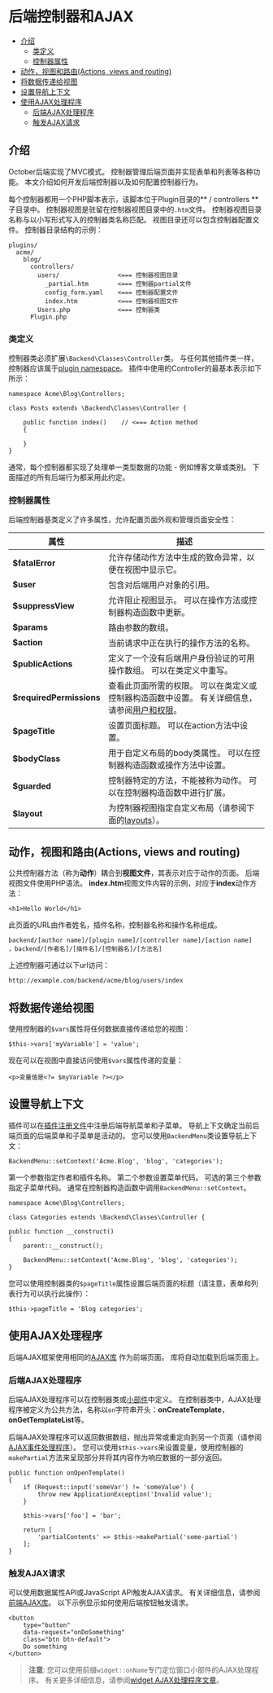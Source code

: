 # 后端控制器和AJAX

- [介绍](#introduction)
    - [类定义](#class-definition)
    - [控制器属性](#controller-properties)
- [动作，视图和路由(Actions, views and routing)](#actions-views-routing)
- [将数据传递给视图](#passing-data-to-views)
- [设置导航上下文](#navigation-context)
- [使用AJAX处理程序](#ajax)
    - [后端AJAX处理程序](#ajax-handlers)
    - [触发AJAX请求](#triggering-ajax-requests)

<a name="introduction"></a>
## 介绍

October后端实现了MVC模式。 控制器管理后端页面并实现表单和列表等各种功能。 本文介绍如何开发后端控制器以及如何配置控制器行为。

每个控制器都用一个PHP脚本表示，该脚本位于Plugin目录的** / controllers **子目录中。 控制器视图是驻留在控制器视图目录中的`.htm`文件。 控制器视图目录名称与以小写形式写入的控制器类名称匹配。 视图目录还可以包含控制器配置文件。 控制器目录结构的示例：

    plugins/
      acme/
        blog/
          controllers/
            users/                <=== 控制器视图目录
              _partial.htm        <=== 控制器partial文件
              config_form.yaml    <=== 控制器配置文件
              index.htm           <=== 控制器视图文件
            Users.php             <=== 控制器类
          Plugin.php

<a name="class-definition"></a>
### 类定义

控制器类必须扩展`\Backend\Classes\Controller`类。 与任何其他插件类一样，控制器应该属于[plugin namespace](../plugin/registration#namespaces)。 插件中使用的Controller的最基本表示如下所示：

    namespace Acme\Blog\Controllers;

    class Posts extends \Backend\Classes\Controller {

        public function index()    // <=== Action method
        {

        }
    }

通常，每个控制器都实现了处理单一类型数据的功能 - 例如博客文章或类别。 下面描述的所有后端行为都采用此约定。

<a name="controller-properties"></a>
### 控制器属性

后端控制器基类定义了许多属性，允许配置页面外观和管理页面安全性：

属性 | 描述
------------- | -------------
**$fatalError** | 允许存储动作方法中生成的致命异常，以便在视图中显示它。
**$user** |  包含对后端用户对象的引用。
**$suppressView** | 允许阻止视图显示。 可以在操作方法或控制器构造函数中更新。
**$params** | 路由参数的数组。
**$action** | 当前请求中正在执行的操作方法的名称。
**$publicActions** | 定义了一个没有后端用户身份验证的可用操作数组。 可以在类定义中重写。
**$requiredPermissions** | 查看此页面所需的权限。 可以在类定义或控制器构造函数中设置。 有关详细信息，请参阅[用户和权限](users)。
**$pageTitle** | 设置页面标题。 可以在action方法中设置。
**$bodyClass** | 用于自定义布局的body类属性。 可以在控制器构造函数或操作方法中设置。
**$guarded** | 控制器特定的方法，不能被称为动作。 可以在控制器构造函数中进行扩展。
**$layout** | 为控制器视图指定自定义布局（请参阅下面的[layouts](#layouts)）。

<a name="actions-views-routing"></a>
## 动作，视图和路由(Actions, views and routing)

公共控制器方法（称为**动作**）耦合到**视图文件**，其表示对应于动作的页面。 后端视图文件使用PHP语法。 **index.htm**视图文件内容的示例，对应于**index**动作方法：

    <h1>Hello World</h1>

此页面的URL由作者姓名，插件名称，控制器名称和操作名称组成。

    backend/[author name]/[plugin name]/[controller name]/[action name]  ，backend/[作者名]/[插件名]/[控制器名]/[方法名]
    
上述控制器可通过以下url访问：

    http://example.com/backend/acme/blog/users/index

<a name="passing-data-to-views"></a>
## 将数据传递给视图

使用控制器的`$vars`属性将任何数据直接传递给您的视图：

    $this->vars['myVariable'] = 'value';

现在可以在视图中直接访问使用`$vars`属性传递的变量：

    <p>变量值是<?= $myVariable ?></p>

<a name="navigation-context"></a>
## 设置导航上下文

插件可以在[插件注册文件](../plugin/registration#navigation-menus)中注册后端导航菜单和子菜单。 导航上下文确定当前后端页面的后端菜单和子菜单是活动的。 您可以使用`BackendMenu`类设置导航上下文：

    BackendMenu::setContext('Acme.Blog', 'blog', 'categories');

第一个参数指定作者和插件名称。 第二个参数设置菜单代码。 可选的第三个参数指定子菜单代码。 通常在控制器构造函数中调用`BackendMenu::setContext`。

    namespace Acme\Blog\Controllers;

    class Categories extends \Backend\Classes\Controller {

    public function __construct()
    {
        parent::__construct();

        BackendMenu::setContext('Acme.Blog', 'blog', 'categories');
    }

您可以使用控制器类的`$pageTitle`属性设置后端页面的标题（请注意，表单和列表行为可以执行此操作）：

    $this->pageTitle = 'Blog categories';

<a name="ajax"></a>
## 使用AJAX处理程序

后端AJAX框架使用相同的[AJAX库](../ajax/introduction) 作为前端页面。 库将自动加载到后端页面上。

<a name="ajax-handlers"></a>
### 后端AJAX处理程序

后端AJAX处理程序可以在控制器类或[小部件](widgets)中定义。 在控制器类中，AJAX处理程序被定义为公共方法，名称以`on`字符串开头：**onCreateTemplate**，**onGetTemplateList**等。

后端AJAX处理程序可以返回数据数组，抛出异常或重定向到另一个页面（请参阅[AJAX事件处理程序](../ajax/handlers)）。 您可以使用`$this->vars`来设置变量，使用控制器的`makePartial`方法来呈现部分并将其内容作为响应数据的一部分返回。

    public function onOpenTemplate()
    {
        if (Request::input('someVar') != 'someValue') {
            throw new ApplicationException('Invalid value');
        }

        $this->vars['foo'] = 'bar';

        return [
            'partialContents' => $this->makePartial('some-partial')
        ];
    }

<a name="triggering-ajax-requests"></a>
### 触发AJAX请求

可以使用数据属性API或JavaScript API触发AJAX请求。 有关详细信息，请参阅[前端AJAX库](../ajax/introduction)。 以下示例显示如何使用后端按钮触发请求。

    <button
        type="button"
        data-request="onDoSomething"
        class="btn btn-default">
        Do something
    </button>

> **注意**: 您可以使用前缀`widget::onName`专门定位窗口小部件的AJAX处理程序。 有关更多详细信息，请参阅[widget AJAX处理程序文章](../backend/widgets#generic-ajax-handlers)。

